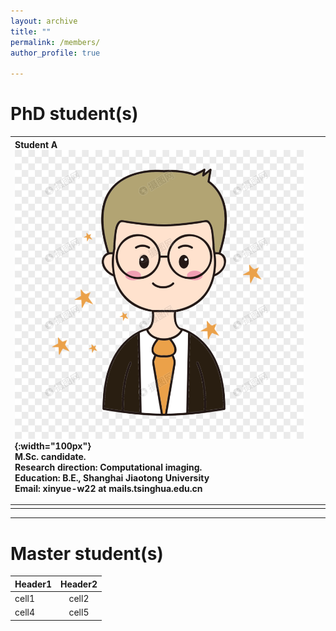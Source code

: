 ```yaml
---
layout: archive
title: ""
permalink: /members/
author_profile: true

---
```


PhD student(s)
======
<!-- ![THU](/images/THU.png){: .align-left width="200px"}   你看不到我看不到我 -->
<!-- * 2009-2013年，B.S. in Chemistry, Nankai University, 2009-2013 你看不到我看不到我 -->
<!-- # ![NKU](/images/NKU.png){: .align-right width="200px"}    你看不到我看不到我 -->

| Student A <br> ![A](/images/A.png){:width="100px"} <br> M.Sc. candidate. <br> <b>Research direction</b>: Computational imaging. <br> <b>Education</b>: B.E., Shanghai Jiaotong University<br> <b>Email</b>: xinyue-w22 at mails.tsinghua.edu.cn</p>|  |  | 
|:--------|:-------:|:-------:|
|    |    |    | 

---

Master student(s)
======
| Header1 | Header2 | 
|:--------|:-------:|
| cell1   | cell2   | 
| cell4   | cell5   | 

